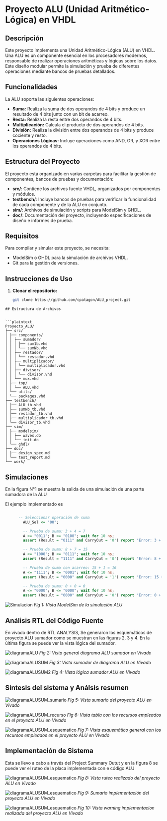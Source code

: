# Proyecto ALU (Unidad Aritmético-Lógica) en VHDL

## Descripción

Este proyecto implementa una Unidad Aritmético-Lógica (ALU) en VHDL. Una ALU es un componente esencial en los procesadores modernos, responsable de realizar operaciones aritméticas y lógicas sobre los datos. Este diseño modular permite la simulación y prueba de diferentes operaciones mediante bancos de pruebas detallados.

## Funcionalidades

La ALU soporta las siguientes operaciones:

- **Suma:** Realiza la suma de dos operandos de 4 bits y produce un resultado de 4 bits junto con un bit de acarreo.
- **Resta:** Realiza la resta entre dos operandos de 4 bits.
- **Multiplicación:** Calcula el producto de dos operandos de 4 bits.
- **División:** Realiza la división entre dos operandos de 4 bits y produce cociente y resto.
- **Operaciones Lógicas:** Incluye operaciones como AND, OR, y XOR entre los operandos de 4 bits.

## Estructura del Proyecto

El proyecto está organizado en varias carpetas para facilitar la gestión de componentes, bancos de pruebas y documentación:

- **src/**: Contiene los archivos fuente VHDL, organizados por componentes y módulos.
- **testbench/**: Incluye bancos de pruebas para verificar la funcionalidad de cada componente y de la ALU en conjunto.
- **sim/**: Archivos de simulación y scripts para ModelSim y GHDL.
- **doc/**: Documentación del proyecto, incluyendo especificaciones de diseño e informes de prueba.

## Requisitos

Para compilar y simular este proyecto, se necesita:

- ModelSim o GHDL para la simulación de archivos VHDL.
- Git para la gestión de versiones.

## Instrucciones de Uso

1. **Clonar el repositorio:**

   ```bash
   git clone https://github.com/cpatagon/ALU_project.git
```
## Estructura de Archivos


```plaintext
Proyecto_ALU/
├── src/
│ ├── components/
│ │ ├── sumador/
│ │ │ ├── sum1b.vhd
│ │ │ └── sumNb.vhd
│ │ ├── restador/
│ │ │ └── restador.vhd
│ │ ├── multiplicador/
│ │ │ └── multiplicador.vhd
│ │ ├── divisor/
│ │ │ └── divisor.vhd
│ │ └── mux.vhd
│ ├── top/
│ │ └── ALU.vhd
│ └── utils/
│ └── packages.vhd
├── testbench/
│ ├── ALU_tb.vhd
│ ├── sumNb_tb.vhd
│ ├── restador_tb.vhd
│ ├── multiplicador_tb.vhd
│ └── divisor_tb.vhd
├── sim/
│ ├── modelsim/
│ │ ├── waves.do
│ │ └── init.do
│ └── ghdl/
├── doc/
│ ├── design_spec.md
│ └── test_report.md
└── work/
```


## Simulaciones 


En la figura N°1 se muestra la salida de una simulación de una parte sumadora de la ALU 

El ejemplo implementado es 

```vhd

      -- Seleccionar operación de suma
        ALU_Sel <= "00";

        -- Prueba de suma: 3 + 4 = 7
        A <= "0011"; B <= "0100"; wait for 10 ns;
        assert (Result = "0111" and CarryOut = '0') report "Error: 3 + 4" severity error;

        -- Prueba de suma: 8 + 7 = 15
        A <= "1000"; B <= "0111"; wait for 10 ns;
        assert (Result = "1111" and CarryOut = '0') report "Error: 8 + 7" severity error;

        -- Prueba de suma con acarreo: 15 + 1 = 16
        A <= "1111"; B <= "0001"; wait for 10 ns;
        assert (Result = "0000" and CarryOut = '1') report "Error: 15 + 1" severity error;

        -- Prueba de suma: 0 + 0 = 0
        A <= "0000"; B <= "0000"; wait for 10 ns;
        assert (Result = "0000" and CarryOut = '0') report "Error: 0 + 0" severity error;
```

![Simulacion](./doc/img/simulacion_suma.png)
*Fig 1: Vista ModelSim de la simulación ALU* 

## Análisis RTL del Código Fuente 

En vivado dentro de RTL ANALYSIS, Se generaron los esquemáticos de proyecto ALU sumador como se muestran en las figuras 2, 3 y 4. En la última figura se puede ver la vista lógica del sumador.

![diagramaALU](./doc/img/Dia_ALU_SUM.png)
*Fig 2: Vista general diagrama ALU sumador en Vivado* 

![diagramaALUSUM](./doc/img/sumador.png)
*Fig 3: Vista sumador de  diagrama ALU en Vivado* 

![diagramaALUSUM2](./doc/img/vista_logica_sumador.png)
*Fig 4: Vista lógica sumador  ALU en Vivado* 


## Síntesis del sistema y Análsis resumen



![diagramaALUSUM_sumario](./doc/img/Sumario_proyecto.png)
*Fig 5: Vista sumario del proyecto ALU en Vivado* 

![diagramaALUSUM_recurso](./doc/img/utilizacion_recursos.png)
*Fig 6: Vista tabla con los recursos empleados en el  proyecto ALU en Vivado* 

![diagramaALUSUM_esquematico](./doc/img/Esquematica_ALU.png)
*Fig 7: Vista esquemático general con los recursos empleados en el  proyecto ALU en Vivado* 


## Implementación de Sistema

Esta se llevo a cabo a  través del Project Summary Outut y en la figura 8 se puede ver el ruteo de la placa implementada con e código ALU

![diagramaALUSUM_esquematico](./doc/img/ruteo_result.png)
*Fig 8: Vista ruteo realizado del  proyecto ALU en Vivado* 



![diagramaALUSUM_esquematico](./doc/img/sumario_implementacion.png)
*Fig 9: Sumario implementación del  proyecto ALU en Vivado* 


![diagramaALUSUM_esquematico](./doc/img/warning_implementacion.png)
*Fig 10: Vista warning implementacion realizada del  proyecto ALU en Vivado* 
